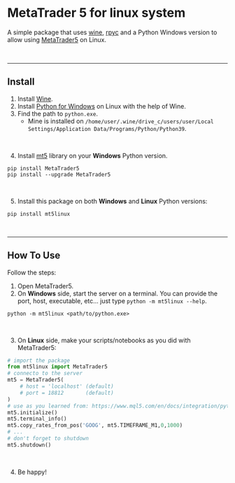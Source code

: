 # MetaTrader 5 for linux system

A simple package that uses [wine](https://www.winehq.org), [rpyc](https://github.com/tomerfiliba-org/rpyc) and a Python Windows version to allow using [MetaTrader5](https://pypi.org/project/MetaTrader5) on Linux.

<br>

---

## Install

1. Install [Wine](https://wiki.winehq.org/Download).
2. Install [Python for Windows](https://www.python.org/downloads/windows/) on Linux with the help of Wine.
3. Find the path to `python.exe`.
   - Mine is installed on `/home/user/.wine/drive_c/users/user/Local Settings/Application Data/Programs/Python/Python39`.

<br>

4. Install [mt5](https://www.mql5.com/en/docs/integration/python_metatrader5) library on your **Windows** Python version.

```shell
pip install MetaTrader5
pip install --upgrade MetaTrader5
```

<br>

5. Install this package on both **Windows** and **Linux** Python versions:

```
pip install mt5linux
```

<br>

---

## How To Use

Follow the steps:

1. Open MetaTrader5.
2. On **Windows** side, start the server on a terminal. You can provide the port, host, executable, etc... just type `python -m mt5linux --help`.

```
python -m mt5linux <path/to/python.exe>

```

<br>

3. On **Linux** side, make your scripts/notebooks as you did with MetaTrader5:

```python
# import the package
from mt5linux import MetaTrader5
# connecto to the server
mt5 = MetaTrader5(
    # host = 'localhost' (default)
    # port = 18812       (default)
)
# use as you learned from: https://www.mql5.com/en/docs/integration/python_metatrader5/
mt5.initialize()
mt5.terminal_info()
mt5.copy_rates_from_pos('GOOG', mt5.TIMEFRAME_M1,0,1000)
# ...
# don't forget to shutdown
mt5.shutdown()
```

<br>

4. Be happy!

